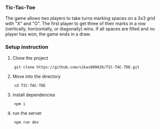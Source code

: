 ### Tic-Tac-Toe

The game allows two players to take turns marking spaces on a 3x3 grid with "X" and "O". The first player to get three of their marks in a row (vertically, horizontally, or diagonally) wins. If all spaces are filled and no player has won, the game ends in a draw.

### Setup instruction

1. Clone the project

```
    git clone https://github.com/vikas809028/TIC-TAC-TOE.git
```

2. Move into the directory

```
    cd TIC-TAC-TOE
```

3. install dependencies

```
    npm i
```

4. run the server

```
    npm run dev
```
